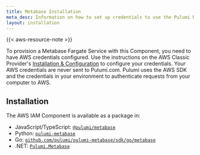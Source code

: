 ```yaml
---
title: Metabase Installation
meta_desc: Information on how to set up credentials to use the Pulumi Metabase component.
layout: installation
---
```


{{< aws-resource-note >}}

To provision a Metabase Fargate Service with this Component, you need to have AWS credentials configured. Use the instructions on the AWS Classic Provider's [Installation & Configuration](/registry/packages/aws/installation-configuration) to configure your credentials. Your AWS credentials are never sent to Pulumi.com. Pulumi uses the AWS SDK and the credentials in your environment to authenticate requests from your computer to AWS.

## Installation

The AWS IAM Component is available as a package in:

* JavaScript/TypeScript: [`@pulumi/metabase`](https://www.npmjs.com/package/@pulumi/metabase)
* Python: [`pulumi-metabase`](https://pypi.org/project/pulumi-metabase/)
* Go: [`github.com/pulumi/pulumi-metabase/sdk/go/metabase`](https://github.com/pulumi/pulumi-metabase)
* .NET: [`Pulumi.Metabase`](https://www.nuget.org/packages/Pulumi.Metabase)
